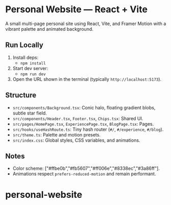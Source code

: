 # Personal Website — React + Vite

A small multi-page personal site using React, Vite, and Framer Motion with a vibrant palette and animated background.

## Run Locally

1. Install deps:
   - `npm install`
2. Start dev server:
   - `npm run dev`
3. Open the URL shown in the terminal (typically `http://localhost:5173`).

## Structure

- `src/components/Background.tsx`: Conic halo, floating gradient blobs, subtle star field.
- `src/components/Header.tsx`, `Footer.tsx`, `Chips.tsx`: Shared UI.
- `src/pages/HomePage.tsx`, `ExperiencePage.tsx`, `BlogPage.tsx`: Pages.
- `src/hooks/useHashRoute.ts`: Tiny hash router (`#/`, `#/experience`, `#/blog`).
- `src/theme.ts`: Palette and motion presets.
- `src/index.css`: Global styles, CSS variables, and animations.

## Notes

- Color scheme: ["#ffbe0b","#fb5607","#ff006e","#8338ec","#3a86ff"].
- Animations respect `prefers-reduced-motion` and remain performant.
# personal-website
